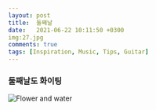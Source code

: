 ```yaml
---
layout: post
title:  둘째날 
date:   2021-06-22 10:11:50 +0300
img:27.jpg
comments: true
tags: [Inspiration, Music, Tips, Guitar]
---
```


### 둘째날도 화이팅


 
![Flower and water]({{site.baseurl}}/images/pages/18.jpg)

